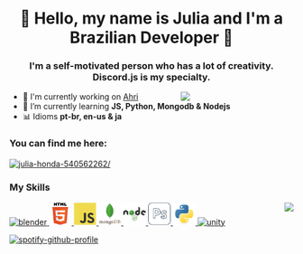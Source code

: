 <h1 align="center">🌟 Hello, my name is Julia and I'm a Brazilian Developer 🌟</h1>
<h3 align="center">I'm a self-motivated person who has a lot of creativity. Discord.js is my specialty.</h3>
<img src="https://media.giphy.com/media/2Yj2vRSHrhZIUyVPGl/giphy.gif" min-width="200px" max-width="200px" width="200px" align="right">

- 🔭 I'm currently working on [Ahri](https://github.com/JwiaJwia/Ahri)
- 🌱 I’m currently learning **JS, Python, Mongodb & Nodejs**
- 📊 Idioms **pt-br, en-us & ja**


<h3 align="left">You can find me here:</h3>
<p align="left">
<a href="https://linkedin.com/in/julia-honda-540562262/" target="blank"><img align="center" src="https://raw.githubusercontent.com/rahuldkjain/github-profile-readme-generator/master/src/images/icons/Social/linked-in-alt.svg" alt="julia-honda-540562262/" height="30" width="40" /></a>
</p>

<h3 align="left">My Skills</h3>
<div align="right"><img align="right" src="https://github-readme-stats.vercel.app/api/top-langs/?username=anuraghazra&layout=compact"/></div>

<p align="left"> <a href="https://www.blender.org/" target="_blank" rel="noreferrer"> <img src="https://download.blender.org/branding/community/blender_community_badge_white.svg" alt="blender" width="40" height="40"/> </a> <a href="https://www.w3.org/html/" target="_blank" rel="noreferrer"> <img src="https://raw.githubusercontent.com/devicons/devicon/master/icons/html5/html5-original-wordmark.svg" alt="html5" width="40" height="40"/> </a> <a href="https://developer.mozilla.org/en-US/docs/Web/JavaScript" target="_blank" rel="noreferrer"> <img src="https://raw.githubusercontent.com/devicons/devicon/master/icons/javascript/javascript-original.svg" alt="javascript" width="40" height="40"/> </a> <a href="https://www.mongodb.com/" target="_blank" rel="noreferrer"> <img src="https://raw.githubusercontent.com/devicons/devicon/master/icons/mongodb/mongodb-original-wordmark.svg" alt="mongodb" width="40" height="40"/> </a> <a href="https://nodejs.org" target="_blank" rel="noreferrer"> <img src="https://raw.githubusercontent.com/devicons/devicon/master/icons/nodejs/nodejs-original-wordmark.svg" alt="nodejs" width="40" height="40"/> </a> <a href="https://www.photoshop.com/en" target="_blank" rel="noreferrer"> <img src="https://raw.githubusercontent.com/devicons/devicon/master/icons/photoshop/photoshop-line.svg" alt="photoshop" width="40" height="40"/> </a> <a href="https://www.python.org" target="_blank" rel="noreferrer"> <img src="https://raw.githubusercontent.com/devicons/devicon/master/icons/python/python-original.svg" alt="python" width="40" height="40"/> </a> <a href="https://unity.com/" target="_blank" rel="noreferrer"> <img src="https://www.vectorlogo.zone/logos/unity3d/unity3d-icon.svg" alt="unity" width="40" height="40"/> </a> </p>


[![spotify-github-profile](https://spotify-github-profile.vercel.app/api/view?uid=juhh_honda&cover_image=true&theme=novatorem&show_offline=false&background_color=131111&bar_color=53b14f&bar_color_cover=false)](https://github.com/kittinan/spotify-github-profile)




